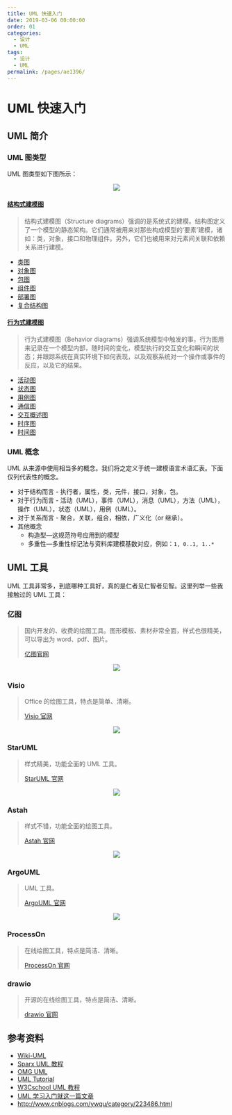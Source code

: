```yaml
---
title: UML 快速入门
date: 2019-03-06 00:00:00
order: 01
categories:
  - 设计
  - UML
tags:
  - 设计
  - UML
permalink: /pages/ae1396/
---
```


# UML 快速入门

## UML 简介

### UML 图类型

UML 图类型如下图所示：

<div align="center"><img src="https://raw.githubusercontent.com/dunwu/images/master/cs/design/uml/uml-diagrams.png"/></div>

#### [结构式建模图](02.UML结构建模图.md)

> 结构式建模图（Structure diagrams）强调的是系统式的建模。结构图定义了一个模型的静态架构。它们通常被用来对那些构成模型的‘要素'建模，诸如：类，对象，接口和物理组件。另外，它们也被用来对元素间关联和依赖关系进行建模。

- [类图](#类图)
- [对象图](#对象图)
- [包图](#包图)
- [组件图](#组件图)
- [部署图](#部署图)
- [复合结构图](#复合结构图)

#### [行为式建模图](03.UML行为建模图.md)

> 行为式建模图（Behavior diagrams）强调系统模型中触发的事。行为图用来记录在一个模型内部，随时间的变化，模型执行的交互变化和瞬间的状态；并跟踪系统在真实环境下如何表现，以及观察系统对一个操作或事件的反应，以及它的结果。

- [活动图](#活动图)
- [状态图](#状态图)
- [用例图](#用例图)
- [通信图](#通信图)
- [交互概述图](#交互概述图)
- [时序图](#时序图)
- [时间图](#时间图)

### UML 概念

UML 从来源中使用相当多的概念。我们将之定义于统一建模语言术语汇表。下面仅列代表性的概念。

- 对于结构而言 - 执行者，属性，类，元件，接口，对象，包。
- 对于行为而言 - 活动（UML），事件（UML），消息（UML），方法（UML），操作（UML），状态（UML），用例（UML）。
- 对于关系而言 - 聚合，关联，组合，相依，广义化（or 继承）。
- 其他概念
  - 构造型—这规范符号应用到的模型
  - 多重性—多重性标记法与资料库建模基数对应，例如：`1, 0..1, 1..*`

## UML 工具

UML 工具非常多，到底哪种工具好，真的是仁者见仁智者见智。这里列举一些我接触过的 UML 工具：

### 亿图

> 国内开发的、收费的绘图工具。图形模板、素材非常全面，样式也很精美，可以导出为 word、pdf、图片。
>
> [亿图官网](http://www.edrawsoft.cn/)

<div align="center"><img src="http://www.edrawsoft.cn/images/software/createsoftware.png"/></div>

### Visio

> Office 的绘图工具，特点是简单、清晰。
>
> [Visio 官网](https://products.office.com/zh-cn/visio/flowchart-software)

<div align="center"><img src="https://img-prod-cms-rt-microsoft-com.akamaized.net/cms/api/am/imageFileData/RE2jMC4?ver=5361&q=90&h=675&w=830&b=%23FFFFFFFF&aim=true"/></div>

### StarUML

> 样式精美，功能全面的 UML 工具。
>
> [StarUML 官网](http://staruml.io/)

<div align="center"><img src="http://staruml.io/image/screenshot_jumbotron.png"/></div>

### Astah

> 样式不错，功能全面的绘图工具。
>
> [Astah 官网](http://astah.net/)

<div align="center"><img src="https://timgsa.baidu.com/timg?image&quality=80&size=b9999_10000&sec=1539757904141&di=7e4f71d0a00ffcd87e0e5aa62f0ed168&imgtype=jpg&src=http%3A%2F%2Fimg4.imgtn.bdimg.com%2Fit%2Fu%3D3525476819%2C2924170461%26fm%3D214%26gp%3D0.jpg"/></div>

### ArgoUML

> UML 工具。
>
> [ArgoUML 官网](https://argouml.en.softonic.com/?ex=CAT-759.2)

<div align="center"><img src="https://gss0.bdstatic.com/-4o3dSag_xI4khGkpoWK1HF6hhy/baike/c0%3Dbaike80%2C5%2C5%2C80%2C26/sign=f4e8a7c6923df8dcb23087c3ac7819ee/8b13632762d0f70315a83ced05fa513d2697c5ed.jpg"/></div>

### ProcessOn

> 在线绘图工具，特点是简洁、清晰。
>
> [ProcessOn 官网](https://www.processon.com/)

### drawio

> 开源的在线绘图工具，特点是简洁、清晰。
>
> [drawio 官网](https://www.draw.io/)

## 参考资料

- [Wiki-UML](https://zh.wikipedia.org/wiki/统一建模语言)
- [Sparx UML 教程](https://sparxsystems.cn/resources/uml2_tutorial/index.html)
- [OMG UML](https://www.omg.org/spec/UML)
- [UML Tutorial](https://www.tutorialspoint.com/uml/index.htm)
- [W3Cschool UML 教程](https://www.w3cschool.cn/uml_tutorial/)
- [UML 学习入门就这一篇文章](https://blog.csdn.net/soft_zzti/article/details/79811923)
- http://www.cnblogs.com/ywqu/category/223486.html